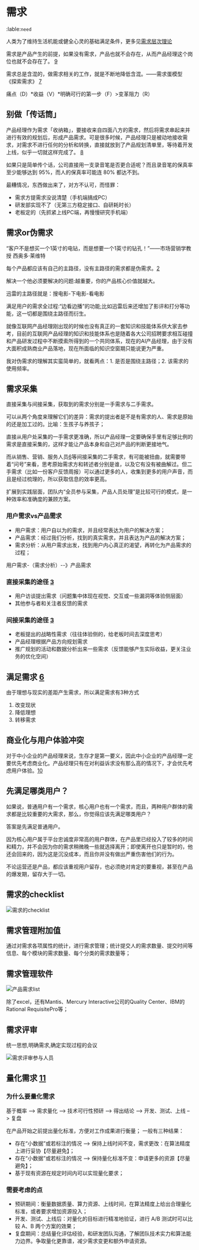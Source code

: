 # 需求
:lable:`need`

人类为了维持生活机能或健全心灵的基础满足条件，更多见[需求层次理论](https://zh.wikipedia.org/wiki/%E9%9C%80%E6%B1%82%E5%B1%82%E6%AC%A1%E7%90%86%E8%AE%BA)

需求是产品产生的前提，如果没有需求，产品也就不会存在，从而产品经理这个岗位也就不会存在了。 [9]

需求总是含混的，做需求相关的工作，就是不断地降低含混。——需求蛋模型 《探索需求》 [7]

痛点（D）*收益（V）*明确可行的第一步（F）>变革阻力（R）

## 别做「传话筒」

产品经理作为需求「收纳箱」，要接收来自四面八方的需求，然后将需求串起来并进行有效的规划后，形成产品需求。可是很多时候，产品经理只是被动地接收需求，对需求不进行任何的分析和转换，直接就放到了产品规划清单里，等待着开发上线，似乎一切就这样完成了。 [8]

如果只是简单传个话，公司直接用一支录音笔是否更合适呢？而且录音笔的保真率至少能够达到 95%，而人的保真率可能连 80% 都达不到。

最糟情况，东西做出来了，对方不认可，而怪罪：

- 需求方提需求没说清楚（手机端搞成PC）
- 研发部实现不了（无第三方稳定接口、自研耗时长）
- 老板定的（先抓紧上线PC端，再慢慢研究手机端）


## 需求or伪需求

“客户不是想买一个1英寸的电钻，而是想要一个1英寸的钻孔！”——市场营销学教授 西奥多·莱维特

每个产品都应该有自己的主路径，没有主路径的需求都是伪需求。[2]

解决一个他必须要解决的问题:越重要，你的产品核心价值就越大。

迅雷的主路径就是：搜电影-下电影-看电影

满足用户的需求全过程:“边看边播”的功能;比如迅雷后来还增加了影评和打分等功能，这一切都是围绕主路径而衍生。

就像互联网产品经理刚出现的时候也没有真正的一套知识和技能体系供大家去参考，目前的互联网产品经理的知识和技能体系也是随着各大公司招聘要求相互碰撞和产品研发过程中不断摸索所得到的一个共同体系，现在的AI产品经理，由于没有大面积成熟商业产品落地，现在所面临的知识空窗期只能说更为严重。

我对伪需求的理解其实蛮简单的，就看两点：1. 是否是围绕主路径；2. 该需求的使用频率。

## 需求采集

直接采集与间接采集，获取到的需求分别是一手需求与二手需求。

可以从两个角度来理解它们的差异：需求的提出者是不是有需求的人、需求是原始的还是加工过的。比喻：生孩子与养孩子；

直接从用户处采集的一手需求更准确，所以产品经理一定要确保手里有足够比例的需求是直接采集的，这样才能让产品本身和自己对产品的判断更接地气。

而从销售、营销、服务人员[6]等间接采集的二手需求，有可能被扭曲，就需要带着“问号”来看，思考原始需求方和转述者分别是谁，以及它有没有被曲解过。但二手需求（比如一份客户反馈周报）可以通过更多的人，收集到更多的用户声音，而且是经过梳理的，所以获取信息的效率更高。

扩展到实践层面，团队内“全员参与采集，产品人员处理”是比较可行的模式，是一种效率和准确度的兼顾方案。

### 用户需求vs产品需求

- 用户需求：用户自以为的需求，并且经常表达为用户的解决方案；
- 产品需求：经过我们分析，找到的真实需求，并且表达为产品的解决方案；
- 需求分析：从用户需求出发，找到用户内心真正的渴望，再转化为产品需求的过程；

用户需求-（需求分析）--》产品需求

### 直接采集的途径 [3]

- 用户访谈提出需求（问题集中体现在视觉、交互或一些漏洞等体验侧层面）
- 其他参与者和关注者反馈的需求

### 间接采集的途径 [3]

- 老板提出的战略性需求（往往体验侧的，给老板时间去深度思考）
- 产品经理根据产品方向规划需求
- 推广规划的活动和数据分析出来一些需求（反馈能够产生实际收益，更关注业务的优化空间）

## 满足需求 [6]

由于理想与现实的差距产生需求，所以满足需求有3种方式

1. 改变现状
1. 降低理想
1. 转移需求

## 商业化与用户体验冲突

对于中小企业的产品经理来说，生存才是第一要义，因此中小企业的产品经理一定要优先考虑商业化。产品经理只有在对利益诉求没有那么高的情况下，才会优先考虑用户体验。[10]

## 先满足哪类用户？

如果说，普通用户有一个需求，核心用户也有一个需求，而且，两种用户群体的需求都是比较重要的大需求，那么，你觉得应该先满足哪类用户？

答案是先满足普通用户。

因为核心用户属于平台忠诚度非常高的用户群体，在产品里已经投入了较多的时间和精力，并不会因为你的需求稍微晚一些就选择离开；即使离开也只是暂时的，他还会回来的，因为这是沉没成本，而且你并没有做出严重伤害他们的行为。

不论运营还是产品，都应该重视用户留存，也必须绝对肯定的要重视，甚至在产品的爆发期，留存大于一切。

## 需求的checklist

![需求的checklist](../img/define_need.png)

## 需求管理附加值

通过对需求各项属性的统计，进行需求管理；统计提交人的需求数量、提交时间等信息、每个模块的需求数量、每个分类的需求数量等；

## 需求管理软件

![产品需求list](../img/need_list.png)

除了excel，还有Mantis、Mercury Interactive公司的Quality Center、IBM的Rational RequisitePro等；

## 需求评审

统一思想,明确需求,确定实现过程的会议

![需求评审参与人员](../img/need_who_judge.jpg)

## 量化需求 [11]

### 为什么要量化需求

基于概率 –> 需求量化 –> 技术可行性预研 –> 得出结论 –> 开发、测试、上线 –> 复盘

在产品开始之前提出量化标准，方便对工作成果进行衡量； 一般有三种结果：

- 存在“小数据”或若标注的情况 –> 保持上线时间不变，需求更改：在算法精度上进行妥协【尽量避免】；
- 存在“小数据”或若标注的情况 –> 保持量化标准不变：申请更多的资源【尽量避免】；
- 基于现有资源在规定时间内可以实现量化要求；

### 需要考虑的点

- 预研期间：衡量数据质量、算力资源、上线时间，在算法精度上给出合理量化标准，或者要求增加资源投入；
- 开发、测试、上线后：对量化的目标进行精准地验证，进行 A/B 测试时可以比较 A、B 两个方案的效果；
- 复盘期间：总结量化评估经验，和研发团队沟通，了解团队技术实力和算法能力边界。争取量化更靠谱，减少需求变更和额外申请资源。

[1]: https://www.shujike.com/zixun/101445.html
[2]: http://www.woshipm.com/pmd/2903334.html
[3]: http://www.woshipm.com/zhichang/459131.html
[4]: https://m.k.sohu.com/d/495625828?channelId=1&page=1
[5]: https://www.jianshu.com/p/5517a5d180b9
[6]: https://quizlet.com/129588206/%E4%BA%BA%E4%BA%BA%E9%83%BD%E6%98%AF%E4%BA%A7%E5%93%81%E7%BB%8F%E7%90%86-%E7%AC%94%E8%AE%B0-flash-cards/
[7]: https://www.yinxiang.com/everhub/note/f9ab87ee-73e6-4241-9428-9507cbfd007f
[8]: https://www.zhihu.com/pub/reader/119980992/chapter/1284104607329615872
[9]: https://www.zhihu.com/pub/reader/119980992/chapter/1284104614460440576
[10]: https://www.zhihu.com/pub/reader/119980992/chapter/1284104619489460224
[11]: http://www.xmamiga.com/3573/s
